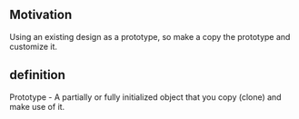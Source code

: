 ## Motivation

Using an existing design as a prototype, so make a copy the prototype and customize it.

## definition

Prototype - A partially or fully initialized object that you copy (clone) and make use of it.

